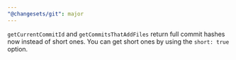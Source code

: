 ```yaml
---
"@changesets/git": major
---
```


`getCurrentCommitId` and `getCommitsThatAddFiles` return full commit hashes now instead of short ones. You can get short ones by using the `short: true` option.
